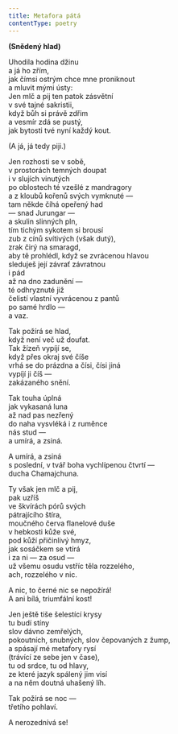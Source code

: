 ```yaml
---
title: Metafora pátá
contentType: poetry
---
```


**(Snědený hlad)**

Uhodila hodina džinu  
a já ho zřím,  
jak čímsi ostrým chce mne proniknout  
a mluvit mými ústy:  
Jen mlč a pij ten patok zásvětní  
v své tajné sakristii,  
když bůh si právě zdřim  
a vesmír zdá se pustý,  
jak bytosti tvé nyní každý kout.

(A já, já tedy piji.)

Jen rozhosti se v sobě,  
v prostorách temných doupat  
i v slujích vinutých  
po oblostech té vzešlé z mandragory  
a z kloubů kořenů svých vymknuté —  
tam někde číhá opeřený had  
— snad Jurungar —  
a skulin slinných pln,  
tím tichým sykotem si brousí  
zub z cínů svítivých (však dutý),  
zrak čirý na smaragd,  
aby tě prohlédl, když se zvrácenou hlavou  
sleduješ její závrať závratnou  
i pád  
až na dno zadunění —  
té odhryznuté již  
čelistí vlastní vyvrácenou z pantů  
po samé hrdlo —  
a vaz.

Tak požírá se hlad,  
když není več už doufat.  
Tak žízeň vypíjí se,  
když přes okraj své číše  
vrhá se do prázdna a čísi, čísi jiná  
vypíjí ji číš —  
zakázaného snění.

Tak touha úplná  
jak vykasaná luna  
až nad pas nezřený  
do naha vysvléká i z ruměnce  
nás stud —  
a umírá, a zsiná.

A umírá, a zsiná  
s poslední, v tvář boha vychlípenou čtvrtí —  
ducha Chamajchuna.

Ty však jen mlč a pij,  
pak uzříš  
ve škvírách pórů svých  
pátrajícího štíra,  
moučného červa flanelové duše  
v hebkosti kůže své,  
pod kůží přičinlivý hmyz,  
jak sosáčkem se vtírá  
i za ni — za osud —  
už všemu osudu vstříc těla rozzelého,  
ach, rozzelého v nic.

A nic, to černé nic se nepožírá!  
A ani bílá, triumfální kost!

Jen ještě tiše šelestící krysy  
tu budí stíny  
slov dávno zemřelých,  
pokoutních, snubných, slov čepovaných z žump,  
a spásají mé metafory rysí  
(trávící ze sebe jen v čase),  
tu od srdce, tu od hlavy,  
ze které jazyk spálený jim visí  
a na něm doutná uhašený líh.

Tak požírá se noc —  
třetího pohlaví.

A nerozednívá se!

